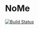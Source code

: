 # NoMe
[![Build Status](https://travis-ci.com/henyu6/NoMe.svg?token=6QRzazhz9SrsCEftv6ud&branch=master)](https://travis-ci.com/henyu6/NoMe)

